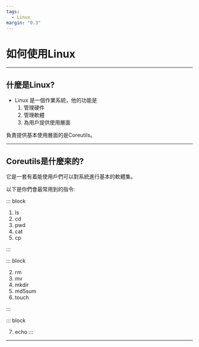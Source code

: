 ```yaml
---
tags:
  - Linux
margin: "0.3"
---
```


# 如何使用Linux

---

## 什麼是Linux?

- Linux 是一個作業系統，他的功能是
	1. 管理硬件 <!-- element frag="1"-->
	2. 管理軟體 <!-- element frag="2" -->
	3. 為用戶提供使用層面 <!-- element frag="3" -->

負責提供基本使用層面的是Coreutils。 <!-- element frag="4" -->

---

## Coreutils是什麼來的?

它是一套有着能使用戶們可以對系統進行基本的軟體集。

以下是你們會最常用到的指令:

<split even wrap="2" class="fragment" data-fragment-index="1">
::: block 

1. ls
2. cd
3. pwd
4. cat
5. cp

:::

::: block

2. rm
3. mv
4. mkdir
5. md5sum
6. touch

:::

::: block

7. echo
:::

</split>

---

